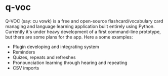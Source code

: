 # q-voc
Q-VOC (say: cu vowk) is a free and open-source flashcard/vocabulary card managing and language learning application built entirely using Python. Currently it's under heavy development of a first command-line prototype, but there are some plans for the app. Here a some examples:
- Plugin developing and integrating system
- Reminders
- Quizes, repeats and refreshes
- Pronounciation learning through hearing and repeating
- CSV imports

